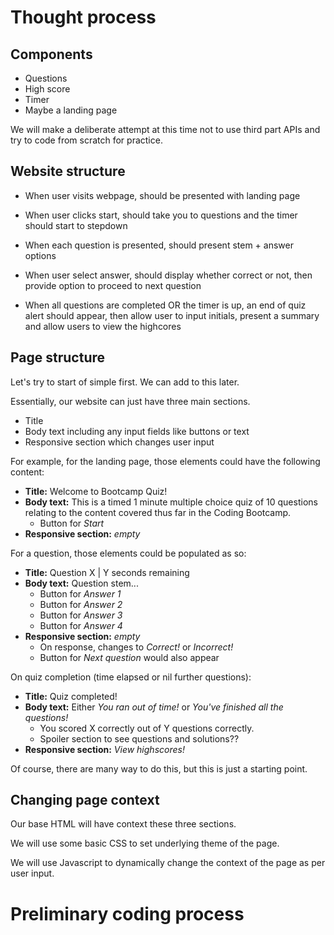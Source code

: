 # Thought process

## Components

* Questions
* High score
* Timer
* Maybe a landing page

We will make a deliberate attempt at this time not to use third part APIs and try to code from scratch for practice.

## Website structure

* When user visits webpage, should be presented with landing page

* When user clicks start, should take you to questions and the timer should start to stepdown

* When each question is presented, should present stem + answer options

* When user select answer, should display whether correct or not, then provide option to proceed to next question

* When all questions are completed OR the timer is up, an end of quiz alert should appear, then allow user to input initials, present a summary and allow users to view the highcores

## Page structure

Let's try to start of simple first. We can add to this later.

Essentially, our website can just have three main sections.

* Title
* Body text including any input fields like buttons or text
* Responsive section which changes user input

For example, for the landing page, those elements could have the following content:

* **Title:** Welcome to Bootcamp Quiz!
* **Body text:** This is a timed 1 minute multiple choice quiz of 10 questions relating to the content covered thus far in the Coding Bootcamp.
  * Button for *Start*
* **Responsive section:** *empty*

For a question, those elements could be populated as so:

* **Title:** Question X | Y seconds remaining
* **Body text:** Question stem...
  * Button for *Answer 1*
  * Button for *Answer 2*
  * Button for *Answer 3*
  * Button for *Answer 4*
* **Responsive section:** *empty*
  * On response, changes to *Correct!* or *Incorrect!*
  * Button for *Next question* would also appear

On quiz completion (time elapsed or nil further questions):

* **Title:** Quiz completed!
* **Body text:** Either *You ran out of time!* or *You've finished all the questions!*
  * You scored X correctly out of Y questions correctly.
  * Spoiler section to see questions and solutions??
* **Responsive section:** *View highscores!*

Of course, there are many way to do this, but this is just a starting point.

## Changing page context

Our base HTML will have context these three sections.

We will use some basic CSS to set underlying theme of the page.

We will use Javascript to dynamically change the context of the page as per user input. 

# Preliminary coding process




